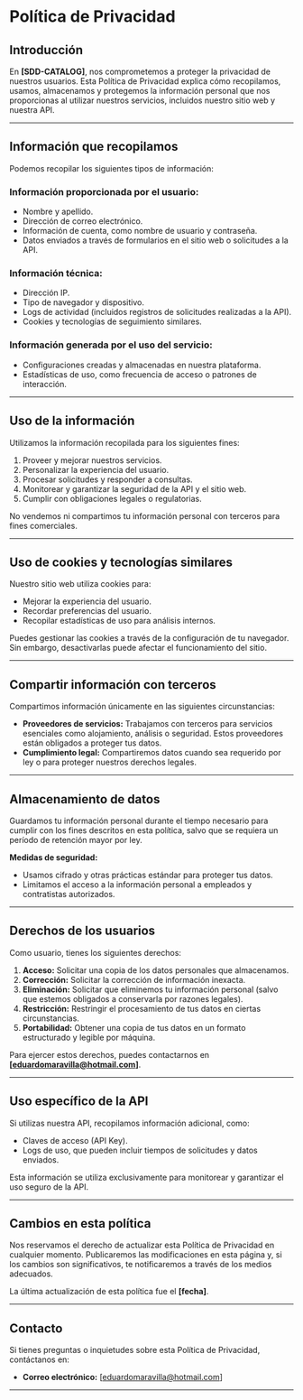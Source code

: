 # Política de Privacidad

## Introducción
En **[SDD-CATALOG]**, nos comprometemos a proteger la privacidad de nuestros usuarios. Esta Política de Privacidad explica cómo recopilamos, usamos, almacenamos y protegemos la información personal que nos proporcionas al utilizar nuestros servicios, incluidos nuestro sitio web y nuestra API.

---

## Información que recopilamos
Podemos recopilar los siguientes tipos de información:

### Información proporcionada por el usuario:
- Nombre y apellido.
- Dirección de correo electrónico.
- Información de cuenta, como nombre de usuario y contraseña.
- Datos enviados a través de formularios en el sitio web o solicitudes a la API.

### Información técnica:
- Dirección IP.
- Tipo de navegador y dispositivo.
- Logs de actividad (incluidos registros de solicitudes realizadas a la API).
- Cookies y tecnologías de seguimiento similares.

### Información generada por el uso del servicio:
- Configuraciones creadas y almacenadas en nuestra plataforma.
- Estadísticas de uso, como frecuencia de acceso o patrones de interacción.

---

## Uso de la información
Utilizamos la información recopilada para los siguientes fines:
1. Proveer y mejorar nuestros servicios.
2. Personalizar la experiencia del usuario.
3. Procesar solicitudes y responder a consultas.
4. Monitorear y garantizar la seguridad de la API y el sitio web.
5. Cumplir con obligaciones legales o regulatorias.

No vendemos ni compartimos tu información personal con terceros para fines comerciales.

---

## Uso de cookies y tecnologías similares
Nuestro sitio web utiliza cookies para:
- Mejorar la experiencia del usuario.
- Recordar preferencias del usuario.
- Recopilar estadísticas de uso para análisis internos.

Puedes gestionar las cookies a través de la configuración de tu navegador. Sin embargo, desactivarlas puede afectar el funcionamiento del sitio.

---

## Compartir información con terceros
Compartimos información únicamente en las siguientes circunstancias:
- **Proveedores de servicios:** Trabajamos con terceros para servicios esenciales como alojamiento, análisis o seguridad. Estos proveedores están obligados a proteger tus datos.
- **Cumplimiento legal:** Compartiremos datos cuando sea requerido por ley o para proteger nuestros derechos legales.

---

## Almacenamiento de datos
Guardamos tu información personal durante el tiempo necesario para cumplir con los fines descritos en esta política, salvo que se requiera un período de retención mayor por ley. 

**Medidas de seguridad:**
- Usamos cifrado y otras prácticas estándar para proteger tus datos.
- Limitamos el acceso a la información personal a empleados y contratistas autorizados.

---

## Derechos de los usuarios
Como usuario, tienes los siguientes derechos:
1. **Acceso:** Solicitar una copia de los datos personales que almacenamos.
2. **Corrección:** Solicitar la corrección de información inexacta.
3. **Eliminación:** Solicitar que eliminemos tu información personal (salvo que estemos obligados a conservarla por razones legales).
4. **Restricción:** Restringir el procesamiento de tus datos en ciertas circunstancias.
5. **Portabilidad:** Obtener una copia de tus datos en un formato estructurado y legible por máquina.

Para ejercer estos derechos, puedes contactarnos en **[eduardomaravilla@hotmail.com]**.

---

## Uso específico de la API
Si utilizas nuestra API, recopilamos información adicional, como:
- Claves de acceso (API Key).
- Logs de uso, que pueden incluir tiempos de solicitudes y datos enviados.

Esta información se utiliza exclusivamente para monitorear y garantizar el uso seguro de la API.

---

## Cambios en esta política
Nos reservamos el derecho de actualizar esta Política de Privacidad en cualquier momento. Publicaremos las modificaciones en esta página y, si los cambios son significativos, te notificaremos a través de los medios adecuados.

La última actualización de esta política fue el **[fecha]**.

---

## Contacto
Si tienes preguntas o inquietudes sobre esta Política de Privacidad, contáctanos en:

- **Correo electrónico:** [eduardomaravilla@hotmail.com]

---
